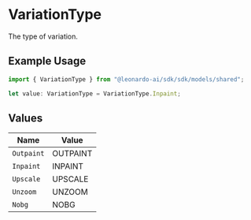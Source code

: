 # VariationType

The type of variation.

## Example Usage

```typescript
import { VariationType } from "@leonardo-ai/sdk/sdk/models/shared";

let value: VariationType = VariationType.Inpaint;
```

## Values

| Name       | Value      |
| ---------- | ---------- |
| `Outpaint` | OUTPAINT   |
| `Inpaint`  | INPAINT    |
| `Upscale`  | UPSCALE    |
| `Unzoom`   | UNZOOM     |
| `Nobg`     | NOBG       |